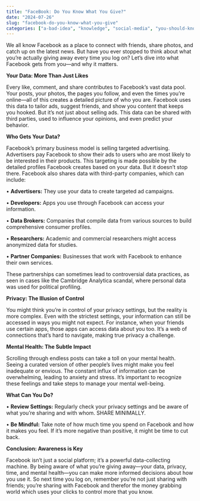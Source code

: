 ```yaml
---
title: "FaceBook: Do You Know What You Give?"
date: "2024-07-26"
slug: "facebook-do-you-know-what-you-give"
categories: ["a-bad-idea", "knowledge", "social-media", "you-should-know"]
---
```


<!-- wp:paragraph -->
<p class="">We all know Facebook as a place to connect with friends, share photos, and catch up on the latest news. But have you ever stopped to think about what you’re actually giving away every time you log on? Let’s dive into what Facebook gets from you—and why it matters.</p>
<!-- /wp:paragraph -->

<!-- wp:paragraph -->
<p class=""><strong>Your Data: More Than Just Likes</strong></p>
<!-- /wp:paragraph -->

<!-- wp:paragraph -->
<p class="">Every like, comment, and share contributes to Facebook’s vast data pool. Your posts, your photos, the pages you follow, and even the times you’re online—all of this creates a detailed picture of who you are. Facebook uses this data to tailor ads, suggest friends, and show you content that keeps you hooked. But it’s not just about selling ads. This data can be shared with third parties, used to influence your opinions, and even predict your behavior.</p>
<!-- /wp:paragraph -->

<!-- wp:paragraph -->
<p class=""><strong>Who Gets Your Data?</strong></p>
<!-- /wp:paragraph -->

<!-- wp:paragraph -->
<p class="">Facebook’s primary business model is selling targeted advertising. Advertisers pay Facebook to show their ads to users who are most likely to be interested in their products. This targeting is made possible by the detailed profiles Facebook creates based on your data. But it doesn’t stop there. Facebook also shares data with third-party companies, which can include:</p>
<!-- /wp:paragraph -->

<!-- wp:paragraph -->
<p class="">• <strong>Advertisers:</strong> They use your data to create targeted ad campaigns.</p>
<!-- /wp:paragraph -->

<!-- wp:paragraph -->
<p class="">• <strong>Developers:</strong> Apps you use through Facebook can access your information.</p>
<!-- /wp:paragraph -->

<!-- wp:paragraph -->
<p class="">• <strong>Data Brokers:</strong> Companies that compile data from various sources to build comprehensive consumer profiles.</p>
<!-- /wp:paragraph -->

<!-- wp:paragraph -->
<p class="">• <strong>Researchers:</strong> Academic and commercial researchers might access anonymized data for studies.</p>
<!-- /wp:paragraph -->

<!-- wp:paragraph -->
<p class="">• <strong>Partner Companies:</strong> Businesses that work with Facebook to enhance their own services.</p>
<!-- /wp:paragraph -->

<!-- wp:paragraph -->
<p class="">These partnerships can sometimes lead to controversial data practices, as seen in cases like the Cambridge Analytica scandal, where personal data was used for political profiling.</p>
<!-- /wp:paragraph -->

<!-- wp:paragraph -->
<p class=""><strong>Privacy: The Illusion of Control</strong></p>
<!-- /wp:paragraph -->

<!-- wp:paragraph -->
<p class="">You might think you’re in control of your privacy settings, but the reality is more complex. Even with the strictest settings, your information can still be accessed in ways you might not expect. For instance, when your friends use certain apps, those apps can access data about you too. It’s a web of connections that’s hard to navigate, making true privacy a challenge.</p>
<!-- /wp:paragraph -->

<!-- wp:paragraph -->
<p class=""><strong>Mental Health: The Subtle Impact</strong></p>
<!-- /wp:paragraph -->

<!-- wp:paragraph -->
<p class="">Scrolling through endless posts can take a toll on your mental health. Seeing a curated version of other people’s lives might make you feel inadequate or envious. The constant influx of information can be overwhelming, leading to anxiety and stress. It’s important to recognize these feelings and take steps to manage your mental well-being.</p>
<!-- /wp:paragraph -->

<!-- wp:paragraph -->
<p class=""><strong>What Can You Do?</strong></p>
<!-- /wp:paragraph -->

<!-- wp:paragraph -->
<p class="">• <strong>Review Settings:</strong> Regularly check your privacy settings and be aware of what you’re sharing and with whom.  SHARE MINIMALLY.</p>
<!-- /wp:paragraph -->

<!-- wp:paragraph -->
<p class="">• <strong>Be Mindful:</strong> Take note of how much time you spend on Facebook and how it makes you feel. If it’s more negative than positive, it might be time to cut back.</p>
<!-- /wp:paragraph -->

<!-- wp:paragraph -->
<p class=""><strong>Conclusion: Awareness is Key</strong></p>
<!-- /wp:paragraph -->

<!-- wp:paragraph -->
<p class="">Facebook isn’t just a social platform; it’s a powerful data-collecting machine. By being aware of what you’re giving away—your data, privacy, time, and mental health—you can make more informed decisions about how you use it. So next time you log on, remember you’re not just sharing with friends; you’re sharing with Facebook and therefor the money grabbing world which uses your clicks to control more that you know.</p>
<!-- /wp:paragraph -->

<!-- wp:paragraph -->
<p class=""></p>
<!-- /wp:paragraph -->
